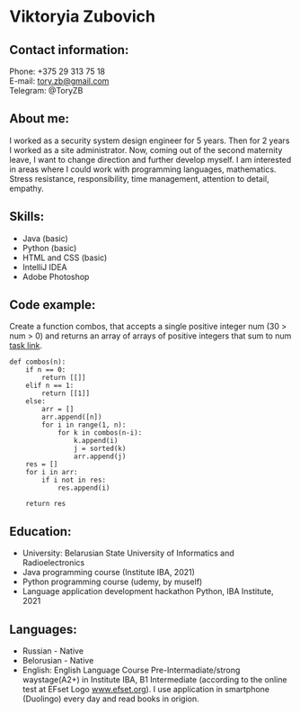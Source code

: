 # Viktoryia Zubovich

## Contact information:

Phone: +375 29 313 75 18  
E-mail: tory.zb@gmail.com  
Telegram: @ToryZB  

## About me:

I worked as a security system design engineer for 5 years. Then for 2 years I worked as a site administrator. Now, coming out of the second maternity leave, I want to change direction and further develop myself. I am interested in areas where I could work with programming languages, mathematics.
Stress resistance, responsibility, time management, attention to detail, empathy.

## Skills:

* Java (basic)
* Python (basic)
* HTML and CSS (basic)
* IntelliJ IDEA
* Adobe Photoshop

## Code example:
Create a function combos, that accepts a single positive integer num (30 > num > 0) and returns an array of arrays of positive integers that sum to num [task link](https://www.codewars.com/kata/555b1890a75b930e63000023/python).

```
def combos(n):
    if n == 0:
        return [[]]
    elif n == 1:
        return [[1]]
    else:
        arr = []
        arr.append([n])
        for i in range(1, n):
            for k in combos(n-i):
                k.append(i)
                j = sorted(k)
                arr.append(j)
    res = []
    for i in arr:
        if i not in res:
            res.append(i)

    return res
```

## Education:
* University: Belarusian State University of Informatics and Radioelectronics
* Java programming course (Institute IBA, 2021)
* Python programming course (udemy, by muself)
* Language application development hackathon Python, IBA Institute, 2021

## Languages:
* Russian - Native
* Belorusian - Native
* English: English Language Course Pre-Intermadiate/strong waystage(A2+) in Institute IBA, B1 Intermediate (according to the online test at EFset Logo www.efset.org). I use application in smartphone (Duolingo) every day and read books in origion.